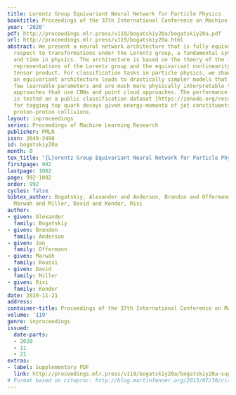 ```yaml
---
title: Lorentz Group Equivariant Neural Network for Particle Physics
booktitle: Proceedings of the 37th International Conference on Machine Learning
year: '2020'
pdf: http://proceedings.mlr.press/v119/bogatskiy20a/bogatskiy20a.pdf
url: http://proceedings.mlr.press/v119/bogatskiy20a.html
abstract: We present a neural network architecture that is fully equivariant with
  respect to transformations under the Lorentz group, a fundamental symmetry of space
  and time in physics. The architecture is based on the theory of the finite-dimensional
  representations of the Lorentz group and the equivariant nonlinearity involves the
  tensor product. For classification tasks in particle physics, we show that such
  an equivariant architecture leads to drastically simpler models that have relatively
  few learnable parameters and are much more physically interpretable than leading
  approaches that use CNNs and point cloud approaches. The performance of the network
  is tested on a public classification dataset [https://zenodo.org/record/2603256]
  for tagging top quark decays given energy-momenta of jet constituents produced in
  proton-proton collisions.
layout: inproceedings
series: Proceedings of Machine Learning Research
publisher: PMLR
issn: 2640-3498
id: bogatskiy20a
month: 0
tex_title: "{L}orentz Group Equivariant Neural Network for Particle Physics"
firstpage: 992
lastpage: 1002
page: 992-1002
order: 992
cycles: false
bibtex_author: Bogatskiy, Alexander and Anderson, Brandon and Offermann, Jan and Roussi,
  Marwah and Miller, David and Kondor, Risi
author:
- given: Alexander
  family: Bogatskiy
- given: Brandon
  family: Anderson
- given: Jan
  family: Offermann
- given: Marwah
  family: Roussi
- given: David
  family: Miller
- given: Risi
  family: Kondor
date: 2020-11-21
address: 
container-title: Proceedings of the 37th International Conference on Machine Learning
volume: '119'
genre: inproceedings
issued:
  date-parts:
  - 2020
  - 11
  - 21
extras:
- label: Supplementary PDF
  link: http://proceedings.mlr.press/v119/bogatskiy20a/bogatskiy20a-supp.pdf
# Format based on citeproc: http://blog.martinfenner.org/2013/07/30/citeproc-yaml-for-bibliographies/
---
```

